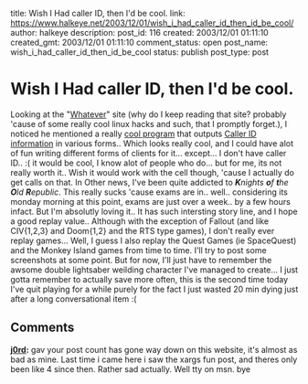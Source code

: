 title: Wish I Had caller ID, then I'd be cool.
link: https://www.halkeye.net/2003/12/01/wish_i_had_caller_id_then_id_be_cool/
author: halkeye
description: 
post_id: 116
created: 2003/12/01 01:11:10
created_gmt: 2003/12/01 01:11:10
comment_status: open
post_name: wish_i_had_caller_id_then_id_be_cool
status: publish
post_type: post

# Wish I Had caller ID, then I'd be cool.

Looking at the "[Whatever](http://www.whatever.ca)" site (why do I keep reading that site? probably 'cause of some really cool linux hacks and such, that I promptly forget.), I noticed he mentioned a really [cool program](http://ncid.sourceforge.net/) that outputs [Caller ID information](http://ncid.sourceforge.net/) in various forms.. Which looks really cool, and I could have alot of fun writing different forms of clients for it... except... I don't have caller ID.. :( it would be cool, I know alot of people who do... but for me, its not really worth it.. Wish it would work with the cell though, 'cause I actually do get calls on that. In Other news, I've been quite addicted to _**K**nights **o**f **t**he **O**ld **R**epublic_. This really sucks 'cause exams are in.. well.. considering its monday morning at this point, exams are just over a week.. by a few hours infact. But I'm absolutly loving it.. It has such intersting story line, and I hope a good replay value.. Although with the exception of Fallout (and like CIV{1,2,3} and Doom{1,2} and the RTS type games), I don't really ever replay games... Well, I guess I also replay the Quest Games (ie SpaceQuest) and the Monkey Island games from time to time. I'll try to post some screenshots at some point. But for now, I'll just have to remember the awsome double lightsaber weilding character I've managed to create... I just gotta remember to actually save more often, this is the second time today I've quit playing for a while purely for the fact I just wasted 20 min dying just after a long conversational item :(

## Comments

**[j0rd](#10 "2003-12-07 23:54:41"):** gav your post count has gone way down on this website, it's almost as bad as mine. Last time i came here i saw the xargs fun post, and theres only been like 4 since then. Rather sad actually. Well tty on msn. bye

